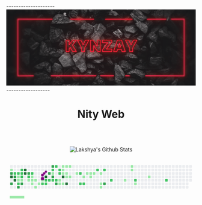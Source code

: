 --------------------[![Nity Web](standard.gif)](https://www.youtube.com/channel/UCigp_Ho8P3R3_D_zv5b8l3Q)------------------
<p>

<h1 align="center"><b>Nity Web</b></h1>
</p>

<br>

<br>

<p align='center'>
  <img align="center" src="https://github-readme-stats.vercel.app/api?username=nity-web&show_icons=true&title_color=fff&icon_color=79ff97&text_color=efefef&bg_color=24292e" alt="Lakshya's Github Stats">
</p>

<svg viewBox="-16 -32 880 192" width="880" height="192" xmlns="http://www.w3.org/2000/svg"><desc>Generated with https://github.com/Platane/snk</desc><style>@keyframes c0{37.34%{fill:var(--c1)}37.36%,to{fill:var(--ce)}}@keyframes c1{85.25%{fill:var(--c3)}85.27%,to{fill:var(--ce)}}@keyframes c2{88.93%{fill:var(--c4)}88.95%,to{fill:var(--ce)}}@keyframes c3{86.48%{fill:var(--c3)}86.5%,to{fill:var(--ce)}}@keyframes c4{.48%{fill:var(--c1)}.5%,to{fill:var(--ce)}}@keyframes c5{.73%{fill:var(--c1)}.75%,to{fill:var(--ce)}}@keyframes c6{55.03%{fill:var(--c2)}55.05%,to{fill:var(--ce)}}@keyframes c7{84.76%{fill:var(--c3)}84.78%,to{fill:var(--ce)}}@keyframes c8{88.44%{fill:var(--c4)}88.46%,to{fill:var(--ce)}}@keyframes c9{.97%{fill:var(--c1)}.99%,to{fill:var(--ce)}}@keyframes ca{54.78%{fill:var(--c2)}54.8%,to{fill:var(--ce)}}@keyframes cb{41.76%{fill:var(--c1)}41.78%,to{fill:var(--ce)}}@keyframes cc{41.51%{fill:var(--c1)}41.53%,to{fill:var(--ce)}}@keyframes cd{56.5%{fill:var(--c2)}56.52%,to{fill:var(--ce)}}@keyframes ce{87.7%{fill:var(--c3)}87.72%,to{fill:var(--ce)}}@keyframes cf{54.29%{fill:var(--c2)}54.31%,to{fill:var(--ce)}}@keyframes cg{54.04%{fill:var(--c2)}54.06%,to{fill:var(--ce)}}@keyframes ch{42%{fill:var(--c2)}42.02%,to{fill:var(--ce)}}@keyframes ci{41.27%{fill:var(--c1)}41.29%,to{fill:var(--ce)}}@keyframes cj{87.21%{fill:var(--c3)}87.23%,to{fill:var(--ce)}}@keyframes ck{90.41%{fill:var(--c4)}90.43%,to{fill:var(--ce)}}@keyframes cl{90.16%{fill:var(--c4)}90.18%,to{fill:var(--ce)}}@keyframes cm{1.96%{fill:var(--c1)}1.98%,to{fill:var(--ce)}}@keyframes cn{83.53%{fill:var(--c3)}83.55%,to{fill:var(--ce)}}@keyframes co{53.31%{fill:var(--c2)}53.33%,to{fill:var(--ce)}}@keyframes cp{7.36%{fill:var(--c1)}7.38%,to{fill:var(--ce)}}@keyframes cq{2.45%{fill:var(--c1)}2.47%,to{fill:var(--ce)}}@keyframes cr{52.82%{fill:var(--c2)}52.84%,to{fill:var(--ce)}}@keyframes cs{5.4%{fill:var(--c1)}5.42%,to{fill:var(--ce)}}@keyframes ct{5.15%{fill:var(--c1)}5.17%,to{fill:var(--ce)}}@keyframes cu{6.87%{fill:var(--c1)}6.89%,to{fill:var(--ce)}}@keyframes cv{4.9%{fill:var(--c1)}4.92%,to{fill:var(--ce)}}@keyframes cw{8.34%{fill:var(--c1)}8.36%,to{fill:var(--ce)}}@keyframes cx{2.94%{fill:var(--c1)}2.96%,to{fill:var(--ce)}}@keyframes cy{6.38%{fill:var(--c1)}6.4%,to{fill:var(--ce)}}@keyframes cz{4.41%{fill:var(--c1)}4.43%,to{fill:var(--ce)}}@keyframes c10{51.34%{fill:var(--c2)}51.36%,to{fill:var(--ce)}}@keyframes c11{3.68%{fill:var(--c1)}3.7%,to{fill:var(--ce)}}@keyframes c12{92.37%{fill:var(--c4)}92.39%,to{fill:var(--ce)}}@keyframes c13{50.85%{fill:var(--c2)}50.87%,to{fill:var(--ce)}}@keyframes c14{51.1%{fill:var(--c2)}51.12%,to{fill:var(--ce)}}@keyframes c15{80.58%{fill:var(--c3)}80.6%,to{fill:var(--ce)}}@keyframes c16{50.6%{fill:var(--c2)}50.62%,to{fill:var(--ce)}}@keyframes c17{81.32%{fill:var(--c3)}81.34%,to{fill:var(--ce)}}@keyframes c18{47.16%{fill:var(--c2)}47.18%,to{fill:var(--ce)}}@keyframes c19{46.92%{fill:var(--c1)}46.94%,to{fill:var(--ce)}}@keyframes c1a{80.09%{fill:var(--c3)}80.11%,to{fill:var(--ce)}}@keyframes c1b{50.36%{fill:var(--c2)}50.38%,to{fill:var(--ce)}}@keyframes c1c{48.64%{fill:var(--c2)}48.66%,to{fill:var(--ce)}}@keyframes c1d{50.11%{fill:var(--c2)}50.13%,to{fill:var(--ce)}}@keyframes c1e{79.35%{fill:var(--c3)}79.37%,to{fill:var(--ce)}}@keyframes c1f{47.66%{fill:var(--c2)}47.68%,to{fill:var(--ce)}}@keyframes c1g{47.9%{fill:var(--c2)}47.92%,to{fill:var(--ce)}}@keyframes c1h{11.05%{fill:var(--c1)}11.07%,to{fill:var(--ce)}}@keyframes c1i{10.31%{fill:var(--c1)}10.33%,to{fill:var(--ce)}}@keyframes c1j{13.75%{fill:var(--c1)}13.77%,to{fill:var(--ce)}}@keyframes c1k{13.5%{fill:var(--c1)}13.52%,to{fill:var(--ce)}}@keyframes c1l{13.26%{fill:var(--c1)}13.28%,to{fill:var(--ce)}}@keyframes c1m{93.6%{fill:var(--c4)}93.62%,to{fill:var(--ce)}}@keyframes c1n{10.56%{fill:var(--c1)}10.58%,to{fill:var(--ce)}}@keyframes c1o{13.99%{fill:var(--c1)}14.01%,to{fill:var(--ce)}}@keyframes c1p{13.01%{fill:var(--c1)}13.03%,to{fill:var(--ce)}}@keyframes c1q{12.28%{fill:var(--c1)}12.3%,to{fill:var(--ce)}}@keyframes c1r{94.34%{fill:var(--c4)}94.36%,to{fill:var(--ce)}}@keyframes c1s{14.24%{fill:var(--c1)}14.26%,to{fill:var(--ce)}}@keyframes c1t{12.52%{fill:var(--c1)}12.54%,to{fill:var(--ce)}}@keyframes c1u{15.22%{fill:var(--c1)}15.24%,to{fill:var(--ce)}}@keyframes c1v{63.63%{fill:var(--c2)}63.65%,to{fill:var(--ce)}}@keyframes c1w{62.4%{fill:var(--c2)}62.42%,to{fill:var(--ce)}}@keyframes c1x{15.96%{fill:var(--c1)}15.98%,to{fill:var(--ce)}}@keyframes c1y{62.64%{fill:var(--c2)}62.66%,to{fill:var(--ce)}}@keyframes c1z{20.38%{fill:var(--c1)}20.4%,to{fill:var(--ce)}}@keyframes c20{16.7%{fill:var(--c1)}16.72%,to{fill:var(--ce)}}@keyframes c21{16.45%{fill:var(--c1)}16.47%,to{fill:var(--ce)}}@keyframes c22{16.94%{fill:var(--c1)}16.96%,to{fill:var(--ce)}}@keyframes c23{65.1%{fill:var(--c2)}65.12%,to{fill:var(--ce)}}@keyframes c24{17.43%{fill:var(--c1)}17.45%,to{fill:var(--ce)}}@keyframes c25{18.17%{fill:var(--c1)}18.19%,to{fill:var(--ce)}}@keyframes c26{18.42%{fill:var(--c1)}18.44%,to{fill:var(--ce)}}@keyframes c27{65.59%{fill:var(--c2)}65.61%,to{fill:var(--ce)}}@keyframes c28{75.42%{fill:var(--c3)}75.44%,to{fill:var(--ce)}}@keyframes c29{66.82%{fill:var(--c2)}66.84%,to{fill:var(--ce)}}@keyframes c2a{23.58%{fill:var(--c1)}23.6%,to{fill:var(--ce)}}@keyframes c2b{28%{fill:var(--c1)}28.02%,to{fill:var(--ce)}}@keyframes c2c{27.75%{fill:var(--c1)}27.77%,to{fill:var(--ce)}}@keyframes c2d{68.54%{fill:var(--c2)}68.56%,to{fill:var(--ce)}}@keyframes c2e{24.56%{fill:var(--c1)}24.58%,to{fill:var(--ce)}}@keyframes c2f{26.03%{fill:var(--c1)}26.05%,to{fill:var(--ce)}}@keyframes c2g{70.75%{fill:var(--c2)}70.77%,to{fill:var(--ce)}}@keyframes u0{.48%{transform:scale(0,1)}.5%,.73%{transform:scale(.02,1)}.75%,.97%{transform:scale(.05,1)}.99%,1.96%{transform:scale(.07,1)}1.98%,2.45%{transform:scale(.09,1)}2.47%,2.94%{transform:scale(.11,1)}2.96%,3.68%{transform:scale(.14,1)}3.7%,4.41%{transform:scale(.16,1)}4.43%,4.9%{transform:scale(.18,1)}4.92%,5.15%{transform:scale(.2,1)}5.17%,5.4%{transform:scale(.23,1)}5.42%,6.38%{transform:scale(.25,1)}6.4%,6.87%{transform:scale(.27,1)}6.89%,7.36%{transform:scale(.3,1)}7.38%,8.34%{transform:scale(.32,1)}10.31%,8.36%{transform:scale(.34,1)}10.33%,10.56%{transform:scale(.36,1)}10.58%,11.05%{transform:scale(.39,1)}11.07%,12.28%{transform:scale(.41,1)}12.3%,12.52%{transform:scale(.43,1)}12.54%,13.01%{transform:scale(.45,1)}13.03%,13.26%{transform:scale(.48,1)}13.28%,13.5%{transform:scale(.5,1)}13.52%,13.75%{transform:scale(.52,1)}13.77%,13.99%{transform:scale(.55,1)}14.01%,14.24%{transform:scale(.57,1)}14.26%,15.22%{transform:scale(.59,1)}15.24%,15.96%{transform:scale(.61,1)}15.98%,16.45%{transform:scale(.64,1)}16.47%,16.7%{transform:scale(.66,1)}16.72%,16.94%{transform:scale(.68,1)}16.96%,17.43%{transform:scale(.7,1)}17.45%,18.17%{transform:scale(.73,1)}18.19%,18.42%{transform:scale(.75,1)}18.44%,20.38%{transform:scale(.77,1)}20.4%,23.58%{transform:scale(.8,1)}23.6%,24.56%{transform:scale(.82,1)}24.58%,26.03%{transform:scale(.84,1)}26.05%,27.75%{transform:scale(.86,1)}27.77%,28%{transform:scale(.89,1)}28.02%,37.34%{transform:scale(.91,1)}37.36%,41.27%{transform:scale(.93,1)}41.29%,41.51%{transform:scale(.95,1)}41.53%,41.76%{transform:scale(.98,1)}41.78%,to{transform:scale(1,1)}}@keyframes u1{42%{transform:scale(0,1)}42.02%,to{transform:scale(1,1)}}@keyframes u2{46.92%{transform:scale(0,1)}46.94%,to{transform:scale(1,1)}}@keyframes u3{47.16%{transform:scale(0,1)}47.18%,47.66%{transform:scale(.04,1)}47.68%,47.9%{transform:scale(.08,1)}47.92%,48.64%{transform:scale(.12,1)}48.66%,50.11%{transform:scale(.16,1)}50.13%,50.36%{transform:scale(.2,1)}50.38%,50.6%{transform:scale(.24,1)}50.62%,50.85%{transform:scale(.28,1)}50.87%,51.1%{transform:scale(.32,1)}51.12%,51.34%{transform:scale(.36,1)}51.36%,52.82%{transform:scale(.4,1)}52.84%,53.31%{transform:scale(.44,1)}53.33%,54.04%{transform:scale(.48,1)}54.06%,54.29%{transform:scale(.52,1)}54.31%,54.78%{transform:scale(.56,1)}54.8%,55.03%{transform:scale(.6,1)}55.05%,56.5%{transform:scale(.64,1)}56.52%,62.4%{transform:scale(.68,1)}62.42%,62.64%{transform:scale(.72,1)}62.66%,63.63%{transform:scale(.76,1)}63.65%,65.1%{transform:scale(.8,1)}65.12%,65.59%{transform:scale(.84,1)}65.61%,66.82%{transform:scale(.88,1)}66.84%,68.54%{transform:scale(.92,1)}68.56%,70.75%{transform:scale(.96,1)}70.77%,to{transform:scale(1,1)}}@keyframes u4{75.42%{transform:scale(0,1)}75.44%,79.35%{transform:scale(.09,1)}79.37%,80.09%{transform:scale(.18,1)}80.11%,80.58%{transform:scale(.27,1)}80.6%,81.32%{transform:scale(.36,1)}81.34%,83.53%{transform:scale(.45,1)}83.55%,84.76%{transform:scale(.55,1)}84.78%,85.25%{transform:scale(.64,1)}85.27%,86.48%{transform:scale(.73,1)}86.5%,87.21%{transform:scale(.82,1)}87.23%,87.7%{transform:scale(.91,1)}87.72%,to{transform:scale(1,1)}}@keyframes u5{88.44%{transform:scale(0,1)}88.46%,88.93%{transform:scale(.14,1)}88.95%,90.16%{transform:scale(.29,1)}90.18%,90.41%{transform:scale(.43,1)}90.43%,92.37%{transform:scale(.57,1)}92.39%,93.6%{transform:scale(.71,1)}93.62%,94.34%{transform:scale(.86,1)}94.36%,to{transform:scale(1,1)}}@keyframes s0{0%,36.86%,99.75%{transform:translate(0,-16px)}.25%{transform:translate(0,0)}.49%{transform:translate(16px,0)}.74%,55.28%{transform:translate(16px,16px)}.98%,37.84%,54.55%,55.53%{transform:translate(32px,16px)}1.23%,38.08%{transform:translate(32px,0)}2.21%{transform:translate(96px,0)}2.46%{transform:translate(96px,16px)}3.44%,91.89%{transform:translate(160px,16px)}3.69%{transform:translate(160px,32px)}3.93%,52.09%{transform:translate(144px,32px)}4.42%{transform:translate(144px,64px)}5.16%,7.13%{transform:translate(96px,64px)}5.41%,53.07%{transform:translate(96px,48px)}5.9%{transform:translate(128px,48px)}6.39%{transform:translate(128px,80px)}43.24%,6.88%{transform:translate(96px,80px)}42.75%,7.37%{transform:translate(80px,64px)}43%,7.62%{transform:translate(80px,80px)}8.11%,96.56%{transform:translate(112px,80px)}8.35%{transform:translate(112px,96px)}10.07%,45.45%{transform:translate(224px,96px)}10.32%,11.3%{transform:translate(224px,80px)}10.57%,11.55%{transform:translate(240px,80px)}10.81%,11.79%{transform:translate(240px,64px)}11.06%{transform:translate(224px,64px)}12.04%{transform:translate(256px,64px)}12.29%,93.86%{transform:translate(256px,48px)}12.53%{transform:translate(272px,48px)}12.78%{transform:translate(272px,32px)}13.27%{transform:translate(240px,32px)}13.76%{transform:translate(240px,0)}14.74%{transform:translate(304px,0)}15.48%{transform:translate(304px,48px)}16.46%{transform:translate(368px,48px)}16.71%{transform:translate(368px,32px)}17.44%{transform:translate(416px,32px)}18.43%{transform:translate(416px,96px)}18.67%{transform:translate(400px,96px)}19.66%{transform:translate(400px,32px)}20.39%{transform:translate(352px,32px)}20.64%{transform:translate(352px,48px)}23.34%{transform:translate(528px,48px)}23.59%{transform:translate(528px,64px)}24.08%{transform:translate(560px,64px)}24.32%{transform:translate(560px,80px)}25.55%{transform:translate(640px,80px)}26.54%{transform:translate(640px,16px)}27.76%{transform:translate(560px,16px)}28.26%{transform:translate(560px,-16px)}37.35%{transform:translate(0,16px)}39.31%{transform:translate(112px,0)}40.29%{transform:translate(112px,64px)}41.52%,88.21%{transform:translate(32px,64px)}41.77%{transform:translate(32px,48px)}42.01%,53.81%{transform:translate(48px,48px)}42.26%{transform:translate(48px,64px)}43.49%{transform:translate(96px,96px)}46.19%{transform:translate(224px,48px)}46.44%{transform:translate(208px,48px)}46.68%,48.16%{transform:translate(208px,32px)}46.93%,80.34%{transform:translate(192px,32px)}47.17%,81.08%{transform:translate(192px,16px)}47.67%,49.14%{transform:translate(224px,16px)}47.91%{transform:translate(224px,32px)}48.65%{transform:translate(208px,0)}48.89%{transform:translate(224px,0)}49.39%{transform:translate(208px,16px)}50.12%,79.12%{transform:translate(208px,64px)}50.86%{transform:translate(160px,64px)}51.11%{transform:translate(160px,80px)}51.35%{transform:translate(144px,80px)}52.83%{transform:translate(96px,32px)}54.3%{transform:translate(48px,16px)}54.79%{transform:translate(32px,32px)}55.04%,85.01%{transform:translate(16px,32px)}56.51%{transform:translate(32px,80px)}56.76%{transform:translate(16px,80px)}57.25%{transform:translate(16px,112px)}61.92%{transform:translate(320px,112px)}62.41%{transform:translate(320px,80px)}62.65%{transform:translate(336px,80px)}63.39%{transform:translate(336px,32px)}63.64%{transform:translate(320px,32px)}63.88%{transform:translate(320px,16px)}66.09%{transform:translate(464px,16px)}66.83%{transform:translate(464px,64px)}70.76%{transform:translate(720px,64px)}71.01%{transform:translate(720px,80px)}75.43%{transform:translate(432px,80px)}75.68%{transform:translate(432px,64px)}79.36%{transform:translate(208px,80px)}79.61%{transform:translate(192px,80px)}80.59%{transform:translate(176px,32px)}80.84%{transform:translate(176px,16px)}81.33%{transform:translate(192px,0)}83.05%{transform:translate(80px,0)}83.78%{transform:translate(80px,48px)}84.77%,88.7%{transform:translate(16px,48px)}85.5%{transform:translate(-16px,32px)}86%{transform:translate(-16px,64px)}86.24%{transform:translate(0,64px)}86.49%{transform:translate(0,80px)}87.22%{transform:translate(48px,80px)}87.47%{transform:translate(48px,96px)}87.71%{transform:translate(32px,96px)}88.45%{transform:translate(16px,64px)}88.94%{transform:translate(0,48px)}89.19%{transform:translate(0,32px)}90.17%,98.03%{transform:translate(64px,32px)}90.42%{transform:translate(64px,16px)}92.38%{transform:translate(160px,48px)}94.35%{transform:translate(256px,80px)}97.3%{transform:translate(112px,32px)}98.77%{transform:translate(64px,-16px)}}@keyframes s1{0%,99.75%{transform:translate(16px,-16px)}.25%,37.1%{transform:translate(0,-16px)}.49%{transform:translate(0,0)}.74%{transform:translate(16px,0)}.98%,55.53%{transform:translate(16px,16px)}1.23%,38.08%,54.79%,55.77%{transform:translate(32px,16px)}1.47%,38.33%{transform:translate(32px,0)}2.46%{transform:translate(96px,0)}2.7%{transform:translate(96px,16px)}3.69%,92.14%{transform:translate(160px,16px)}3.93%{transform:translate(160px,32px)}4.18%,52.33%{transform:translate(144px,32px)}4.67%{transform:translate(144px,64px)}5.41%,7.37%{transform:translate(96px,64px)}5.65%,53.32%{transform:translate(96px,48px)}6.14%{transform:translate(128px,48px)}6.63%{transform:translate(128px,80px)}43.49%,7.13%{transform:translate(96px,80px)}43%,7.62%{transform:translate(80px,64px)}43.24%,7.86%{transform:translate(80px,80px)}8.35%,96.81%{transform:translate(112px,80px)}8.6%{transform:translate(112px,96px)}10.32%,45.7%{transform:translate(224px,96px)}10.57%,11.55%{transform:translate(224px,80px)}10.81%,11.79%{transform:translate(240px,80px)}11.06%,12.04%{transform:translate(240px,64px)}11.3%{transform:translate(224px,64px)}12.29%{transform:translate(256px,64px)}12.53%,94.1%{transform:translate(256px,48px)}12.78%{transform:translate(272px,48px)}13.02%{transform:translate(272px,32px)}13.51%{transform:translate(240px,32px)}14%{transform:translate(240px,0)}14.99%{transform:translate(304px,0)}15.72%{transform:translate(304px,48px)}16.71%{transform:translate(368px,48px)}16.95%{transform:translate(368px,32px)}17.69%{transform:translate(416px,32px)}18.67%{transform:translate(416px,96px)}18.92%{transform:translate(400px,96px)}19.9%{transform:translate(400px,32px)}20.64%{transform:translate(352px,32px)}20.88%{transform:translate(352px,48px)}23.59%{transform:translate(528px,48px)}23.83%{transform:translate(528px,64px)}24.32%{transform:translate(560px,64px)}24.57%{transform:translate(560px,80px)}25.8%{transform:translate(640px,80px)}26.78%{transform:translate(640px,16px)}28.01%{transform:translate(560px,16px)}28.5%{transform:translate(560px,-16px)}37.59%{transform:translate(0,16px)}39.56%{transform:translate(112px,0)}40.54%{transform:translate(112px,64px)}41.77%,88.45%{transform:translate(32px,64px)}42.01%{transform:translate(32px,48px)}42.26%,54.05%{transform:translate(48px,48px)}42.51%{transform:translate(48px,64px)}43.73%{transform:translate(96px,96px)}46.44%{transform:translate(224px,48px)}46.68%{transform:translate(208px,48px)}46.93%,48.4%{transform:translate(208px,32px)}47.17%,80.59%{transform:translate(192px,32px)}47.42%,81.33%{transform:translate(192px,16px)}47.91%,49.39%{transform:translate(224px,16px)}48.16%{transform:translate(224px,32px)}48.89%{transform:translate(208px,0)}49.14%{transform:translate(224px,0)}49.63%{transform:translate(208px,16px)}50.37%,79.36%{transform:translate(208px,64px)}51.11%{transform:translate(160px,64px)}51.35%{transform:translate(160px,80px)}51.6%{transform:translate(144px,80px)}53.07%{transform:translate(96px,32px)}54.55%{transform:translate(48px,16px)}55.04%{transform:translate(32px,32px)}55.28%,85.26%{transform:translate(16px,32px)}56.76%{transform:translate(32px,80px)}57%{transform:translate(16px,80px)}57.49%{transform:translate(16px,112px)}62.16%{transform:translate(320px,112px)}62.65%{transform:translate(320px,80px)}62.9%{transform:translate(336px,80px)}63.64%{transform:translate(336px,32px)}63.88%{transform:translate(320px,32px)}64.13%{transform:translate(320px,16px)}66.34%{transform:translate(464px,16px)}67.08%{transform:translate(464px,64px)}71.01%{transform:translate(720px,64px)}71.25%{transform:translate(720px,80px)}75.68%{transform:translate(432px,80px)}75.92%{transform:translate(432px,64px)}79.61%{transform:translate(208px,80px)}79.85%{transform:translate(192px,80px)}80.84%{transform:translate(176px,32px)}81.08%{transform:translate(176px,16px)}81.57%{transform:translate(192px,0)}83.29%{transform:translate(80px,0)}84.03%{transform:translate(80px,48px)}85.01%,88.94%{transform:translate(16px,48px)}85.75%{transform:translate(-16px,32px)}86.24%{transform:translate(-16px,64px)}86.49%{transform:translate(0,64px)}86.73%{transform:translate(0,80px)}87.47%{transform:translate(48px,80px)}87.71%{transform:translate(48px,96px)}87.96%{transform:translate(32px,96px)}88.7%{transform:translate(16px,64px)}89.19%{transform:translate(0,48px)}89.43%{transform:translate(0,32px)}90.42%,98.28%{transform:translate(64px,32px)}90.66%{transform:translate(64px,16px)}92.63%{transform:translate(160px,48px)}94.59%{transform:translate(256px,80px)}97.54%{transform:translate(112px,32px)}99.02%{transform:translate(64px,-16px)}}@keyframes s2{0%,99.75%{transform:translate(32px,-16px)}.49%,37.35%{transform:translate(0,-16px)}.74%{transform:translate(0,0)}.98%{transform:translate(16px,0)}1.23%,55.77%{transform:translate(16px,16px)}1.47%,38.33%,55.04%,56.02%{transform:translate(32px,16px)}1.72%,38.57%{transform:translate(32px,0)}2.7%{transform:translate(96px,0)}2.95%{transform:translate(96px,16px)}3.93%,92.38%{transform:translate(160px,16px)}4.18%{transform:translate(160px,32px)}4.42%,52.58%{transform:translate(144px,32px)}4.91%{transform:translate(144px,64px)}5.65%,7.62%{transform:translate(96px,64px)}5.9%,53.56%{transform:translate(96px,48px)}6.39%{transform:translate(128px,48px)}6.88%{transform:translate(128px,80px)}43.73%,7.37%{transform:translate(96px,80px)}43.24%,7.86%{transform:translate(80px,64px)}43.49%,8.11%{transform:translate(80px,80px)}8.6%,97.05%{transform:translate(112px,80px)}8.85%{transform:translate(112px,96px)}10.57%,45.95%{transform:translate(224px,96px)}10.81%,11.79%{transform:translate(224px,80px)}11.06%,12.04%{transform:translate(240px,80px)}11.3%,12.29%{transform:translate(240px,64px)}11.55%{transform:translate(224px,64px)}12.53%{transform:translate(256px,64px)}12.78%,94.35%{transform:translate(256px,48px)}13.02%{transform:translate(272px,48px)}13.27%{transform:translate(272px,32px)}13.76%{transform:translate(240px,32px)}14.25%{transform:translate(240px,0)}15.23%{transform:translate(304px,0)}15.97%{transform:translate(304px,48px)}16.95%{transform:translate(368px,48px)}17.2%{transform:translate(368px,32px)}17.94%{transform:translate(416px,32px)}18.92%{transform:translate(416px,96px)}19.16%{transform:translate(400px,96px)}20.15%{transform:translate(400px,32px)}20.88%{transform:translate(352px,32px)}21.13%{transform:translate(352px,48px)}23.83%{transform:translate(528px,48px)}24.08%{transform:translate(528px,64px)}24.57%{transform:translate(560px,64px)}24.82%{transform:translate(560px,80px)}26.04%{transform:translate(640px,80px)}27.03%{transform:translate(640px,16px)}28.26%{transform:translate(560px,16px)}28.75%{transform:translate(560px,-16px)}37.84%{transform:translate(0,16px)}39.8%{transform:translate(112px,0)}40.79%{transform:translate(112px,64px)}42.01%,88.7%{transform:translate(32px,64px)}42.26%{transform:translate(32px,48px)}42.51%,54.3%{transform:translate(48px,48px)}42.75%{transform:translate(48px,64px)}43.98%{transform:translate(96px,96px)}46.68%{transform:translate(224px,48px)}46.93%{transform:translate(208px,48px)}47.17%,48.65%{transform:translate(208px,32px)}47.42%,80.84%{transform:translate(192px,32px)}47.67%,81.57%{transform:translate(192px,16px)}48.16%,49.63%{transform:translate(224px,16px)}48.4%{transform:translate(224px,32px)}49.14%{transform:translate(208px,0)}49.39%{transform:translate(224px,0)}49.88%{transform:translate(208px,16px)}50.61%,79.61%{transform:translate(208px,64px)}51.35%{transform:translate(160px,64px)}51.6%{transform:translate(160px,80px)}51.84%{transform:translate(144px,80px)}53.32%{transform:translate(96px,32px)}54.79%{transform:translate(48px,16px)}55.28%{transform:translate(32px,32px)}55.53%,85.5%{transform:translate(16px,32px)}57%{transform:translate(32px,80px)}57.25%{transform:translate(16px,80px)}57.74%{transform:translate(16px,112px)}62.41%{transform:translate(320px,112px)}62.9%{transform:translate(320px,80px)}63.14%{transform:translate(336px,80px)}63.88%{transform:translate(336px,32px)}64.13%{transform:translate(320px,32px)}64.37%{transform:translate(320px,16px)}66.58%{transform:translate(464px,16px)}67.32%{transform:translate(464px,64px)}71.25%{transform:translate(720px,64px)}71.5%{transform:translate(720px,80px)}75.92%{transform:translate(432px,80px)}76.17%{transform:translate(432px,64px)}79.85%{transform:translate(208px,80px)}80.1%{transform:translate(192px,80px)}81.08%{transform:translate(176px,32px)}81.33%{transform:translate(176px,16px)}81.82%{transform:translate(192px,0)}83.54%{transform:translate(80px,0)}84.28%{transform:translate(80px,48px)}85.26%,89.19%{transform:translate(16px,48px)}86%{transform:translate(-16px,32px)}86.49%{transform:translate(-16px,64px)}86.73%{transform:translate(0,64px)}86.98%{transform:translate(0,80px)}87.71%{transform:translate(48px,80px)}87.96%{transform:translate(48px,96px)}88.21%{transform:translate(32px,96px)}88.94%{transform:translate(16px,64px)}89.43%{transform:translate(0,48px)}89.68%{transform:translate(0,32px)}90.66%,98.53%{transform:translate(64px,32px)}90.91%{transform:translate(64px,16px)}92.87%{transform:translate(160px,48px)}94.84%{transform:translate(256px,80px)}97.79%{transform:translate(112px,32px)}99.26%{transform:translate(64px,-16px)}}@keyframes s3{0%,99.75%{transform:translate(48px,-16px)}.74%,37.59%{transform:translate(0,-16px)}.98%{transform:translate(0,0)}1.23%{transform:translate(16px,0)}1.47%,56.02%{transform:translate(16px,16px)}1.72%,38.57%,55.28%,56.27%{transform:translate(32px,16px)}1.97%,38.82%{transform:translate(32px,0)}2.95%{transform:translate(96px,0)}3.19%{transform:translate(96px,16px)}4.18%,92.63%{transform:translate(160px,16px)}4.42%{transform:translate(160px,32px)}4.67%,52.83%{transform:translate(144px,32px)}5.16%{transform:translate(144px,64px)}5.9%,7.86%{transform:translate(96px,64px)}53.81%,6.14%{transform:translate(96px,48px)}6.63%{transform:translate(128px,48px)}7.13%{transform:translate(128px,80px)}43.98%,7.62%{transform:translate(96px,80px)}43.49%,8.11%{transform:translate(80px,64px)}43.73%,8.35%{transform:translate(80px,80px)}8.85%,97.3%{transform:translate(112px,80px)}9.09%{transform:translate(112px,96px)}10.81%,46.19%{transform:translate(224px,96px)}11.06%,12.04%{transform:translate(224px,80px)}11.3%,12.29%{transform:translate(240px,80px)}11.55%,12.53%{transform:translate(240px,64px)}11.79%{transform:translate(224px,64px)}12.78%{transform:translate(256px,64px)}13.02%,94.59%{transform:translate(256px,48px)}13.27%{transform:translate(272px,48px)}13.51%{transform:translate(272px,32px)}14%{transform:translate(240px,32px)}14.5%{transform:translate(240px,0)}15.48%{transform:translate(304px,0)}16.22%{transform:translate(304px,48px)}17.2%{transform:translate(368px,48px)}17.44%{transform:translate(368px,32px)}18.18%{transform:translate(416px,32px)}19.16%{transform:translate(416px,96px)}19.41%{transform:translate(400px,96px)}20.39%{transform:translate(400px,32px)}21.13%{transform:translate(352px,32px)}21.38%{transform:translate(352px,48px)}24.08%{transform:translate(528px,48px)}24.32%{transform:translate(528px,64px)}24.82%{transform:translate(560px,64px)}25.06%{transform:translate(560px,80px)}26.29%{transform:translate(640px,80px)}27.27%{transform:translate(640px,16px)}28.5%{transform:translate(560px,16px)}28.99%{transform:translate(560px,-16px)}38.08%{transform:translate(0,16px)}40.05%{transform:translate(112px,0)}41.03%{transform:translate(112px,64px)}42.26%,88.94%{transform:translate(32px,64px)}42.51%{transform:translate(32px,48px)}42.75%,54.55%{transform:translate(48px,48px)}43%{transform:translate(48px,64px)}44.23%{transform:translate(96px,96px)}46.93%{transform:translate(224px,48px)}47.17%{transform:translate(208px,48px)}47.42%,48.89%{transform:translate(208px,32px)}47.67%,81.08%{transform:translate(192px,32px)}47.91%,81.82%{transform:translate(192px,16px)}48.4%,49.88%{transform:translate(224px,16px)}48.65%{transform:translate(224px,32px)}49.39%{transform:translate(208px,0)}49.63%{transform:translate(224px,0)}50.12%{transform:translate(208px,16px)}50.86%,79.85%{transform:translate(208px,64px)}51.6%{transform:translate(160px,64px)}51.84%{transform:translate(160px,80px)}52.09%{transform:translate(144px,80px)}53.56%{transform:translate(96px,32px)}55.04%{transform:translate(48px,16px)}55.53%{transform:translate(32px,32px)}55.77%,85.75%{transform:translate(16px,32px)}57.25%{transform:translate(32px,80px)}57.49%{transform:translate(16px,80px)}57.99%{transform:translate(16px,112px)}62.65%{transform:translate(320px,112px)}63.14%{transform:translate(320px,80px)}63.39%{transform:translate(336px,80px)}64.13%{transform:translate(336px,32px)}64.37%{transform:translate(320px,32px)}64.62%{transform:translate(320px,16px)}66.83%{transform:translate(464px,16px)}67.57%{transform:translate(464px,64px)}71.5%{transform:translate(720px,64px)}71.74%{transform:translate(720px,80px)}76.17%{transform:translate(432px,80px)}76.41%{transform:translate(432px,64px)}80.1%{transform:translate(208px,80px)}80.34%{transform:translate(192px,80px)}81.33%{transform:translate(176px,32px)}81.57%{transform:translate(176px,16px)}82.06%{transform:translate(192px,0)}83.78%{transform:translate(80px,0)}84.52%{transform:translate(80px,48px)}85.5%,89.43%{transform:translate(16px,48px)}86.24%{transform:translate(-16px,32px)}86.73%{transform:translate(-16px,64px)}86.98%{transform:translate(0,64px)}87.22%{transform:translate(0,80px)}87.96%{transform:translate(48px,80px)}88.21%{transform:translate(48px,96px)}88.45%{transform:translate(32px,96px)}89.19%{transform:translate(16px,64px)}89.68%{transform:translate(0,48px)}89.93%{transform:translate(0,32px)}90.91%,98.77%{transform:translate(64px,32px)}91.15%{transform:translate(64px,16px)}93.12%{transform:translate(160px,48px)}95.09%{transform:translate(256px,80px)}98.03%{transform:translate(112px,32px)}99.51%{transform:translate(64px,-16px)}}:root{--cb:#1b1f230a;--cs:purple;--ce:#ebedf0;--c0:#ebedf0;--c1:#9be9a8;--c2:#40c463;--c3:#30a14e;--c4:#216e39}@media (prefers-color-scheme:dark){:root{--cb:#1b1f230a;--cs:purple;--ce:#161b22;--c1:#01311f;--c2:#034525;--c3:#0f6d31;--c4:#00c647}}.c{shape-rendering:geometricPrecision;fill:var(--ce);stroke-width:1px;stroke:var(--cb);animation:none 40700ms linear infinite}.c.c0{fill:var(--c1);animation-name:c0}.c.c1{fill:var(--c3);animation-name:c1}.c.c2{fill:var(--c4);animation-name:c2}.c.c3{fill:var(--c3);animation-name:c3}.c.c4,.c.c5{fill:var(--c1);animation-name:c4}.c.c5{animation-name:c5}.c.c6{fill:var(--c2);animation-name:c6}.c.c7{fill:var(--c3);animation-name:c7}.c.c8{fill:var(--c4);animation-name:c8}.c.c9{fill:var(--c1);animation-name:c9}.c.ca{fill:var(--c2);animation-name:ca}.c.cb,.c.cc{fill:var(--c1);animation-name:cb}.c.cc{animation-name:cc}.c.cd{fill:var(--c2);animation-name:cd}.c.ce{fill:var(--c3);animation-name:ce}.c.cf,.c.cg,.c.ch{fill:var(--c2);animation-name:cf}.c.cg,.c.ch{animation-name:cg}.c.ch{animation-name:ch}.c.ci{fill:var(--c1);animation-name:ci}.c.cj{fill:var(--c3);animation-name:cj}.c.ck,.c.cl{fill:var(--c4);animation-name:ck}.c.cl{animation-name:cl}.c.cm{fill:var(--c1);animation-name:cm}.c.cn{fill:var(--c3);animation-name:cn}.c.co{fill:var(--c2);animation-name:co}.c.cp,.c.cq{fill:var(--c1);animation-name:cp}.c.cq{animation-name:cq}.c.cr{fill:var(--c2);animation-name:cr}.c.cs,.c.ct{fill:var(--c1);animation-name:cs}.c.ct{animation-name:ct}.c.cu,.c.cv,.c.cw{fill:var(--c1);animation-name:cu}.c.cv,.c.cw{animation-name:cv}.c.cw{animation-name:cw}.c.cx,.c.cy,.c.cz{fill:var(--c1);animation-name:cx}.c.cy,.c.cz{animation-name:cy}.c.cz{animation-name:cz}.c.c10{fill:var(--c2);animation-name:c10}.c.c11{fill:var(--c1);animation-name:c11}.c.c12{fill:var(--c4);animation-name:c12}.c.c13,.c.c14{fill:var(--c2);animation-name:c13}.c.c14{animation-name:c14}.c.c15{fill:var(--c3);animation-name:c15}.c.c16{fill:var(--c2);animation-name:c16}.c.c17{fill:var(--c3);animation-name:c17}.c.c18{fill:var(--c2);animation-name:c18}.c.c19{fill:var(--c1);animation-name:c19}.c.c1a{fill:var(--c3);animation-name:c1a}.c.c1b,.c.c1c,.c.c1d{fill:var(--c2);animation-name:c1b}.c.c1c,.c.c1d{animation-name:c1c}.c.c1d{animation-name:c1d}.c.c1e{fill:var(--c3);animation-name:c1e}.c.c1f,.c.c1g{fill:var(--c2);animation-name:c1f}.c.c1g{animation-name:c1g}.c.c1h,.c.c1i{fill:var(--c1);animation-name:c1h}.c.c1i{animation-name:c1i}.c.c1j,.c.c1k,.c.c1l{fill:var(--c1);animation-name:c1j}.c.c1k,.c.c1l{animation-name:c1k}.c.c1l{animation-name:c1l}.c.c1m{fill:var(--c4);animation-name:c1m}.c.c1n{fill:var(--c1);animation-name:c1n}.c.c1o,.c.c1p,.c.c1q{fill:var(--c1);animation-name:c1o}.c.c1p,.c.c1q{animation-name:c1p}.c.c1q{animation-name:c1q}.c.c1r{fill:var(--c4);animation-name:c1r}.c.c1s,.c.c1t,.c.c1u{fill:var(--c1);animation-name:c1s}.c.c1t,.c.c1u{animation-name:c1t}.c.c1u{animation-name:c1u}.c.c1v,.c.c1w{fill:var(--c2);animation-name:c1v}.c.c1w{animation-name:c1w}.c.c1x{fill:var(--c1);animation-name:c1x}.c.c1y{fill:var(--c2);animation-name:c1y}.c.c1z{fill:var(--c1);animation-name:c1z}.c.c20,.c.c21,.c.c22{fill:var(--c1);animation-name:c20}.c.c21,.c.c22{animation-name:c21}.c.c22{animation-name:c22}.c.c23{fill:var(--c2);animation-name:c23}.c.c24,.c.c25,.c.c26{fill:var(--c1);animation-name:c24}.c.c25,.c.c26{animation-name:c25}.c.c26{animation-name:c26}.c.c27{fill:var(--c2);animation-name:c27}.c.c28{fill:var(--c3);animation-name:c28}.c.c29{fill:var(--c2);animation-name:c29}.c.c2a,.c.c2b,.c.c2c{fill:var(--c1);animation-name:c2a}.c.c2b,.c.c2c{animation-name:c2b}.c.c2c{animation-name:c2c}.c.c2d{fill:var(--c2);animation-name:c2d}.c.c2e,.c.c2f{fill:var(--c1);animation-name:c2e}.c.c2f{animation-name:c2f}.c.c2g{fill:var(--c2);animation-name:c2g}.s,.u{animation:none linear 40700ms infinite}.u,.u.u0{transform-origin:0 0}.u{transform:scale(0,1)}.u.u0{fill:var(--c1);animation-name:u0}.u.u1{fill:var(--c2);animation-name:u1;transform-origin:419.2px 0}.u.u2{fill:var(--c1);animation-name:u2;transform-origin:428.8px 0}.u.u3{fill:var(--c2);animation-name:u3;transform-origin:438.3px 0}.u.u4{fill:var(--c3);animation-name:u4;transform-origin:676.5px 0}.u.u5{fill:var(--c4);animation-name:u5;transform-origin:781.3px 0}.s{shape-rendering:geometricPrecision;fill:var(--cs)}.s.s0{transform:translate(0,-16px);animation-name:s0}.s.s1{transform:translate(16px,-16px);animation-name:s1}.s.s2{transform:translate(32px,-16px);animation-name:s2}.s.s3{transform:translate(48px,-16px);animation-name:s3}</style><rect class="c" x="2" y="2" rx="2" ry="2" width="12" height="12"/><rect class="c c0" x="2" y="18" rx="2" ry="2" width="12" height="12"/><rect class="c c1" x="2" y="34" rx="2" ry="2" width="12" height="12"/><rect class="c c2" x="2" y="50" rx="2" ry="2" width="12" height="12"/><rect class="c" x="2" y="66" rx="2" ry="2" width="12" height="12"/><rect class="c c3" x="2" y="82" rx="2" ry="2" width="12" height="12"/><rect class="c" x="2" y="98" rx="2" ry="2" width="12" height="12"/><rect class="c c4" x="18" y="2" rx="2" ry="2" width="12" height="12"/><rect class="c c5" x="18" y="18" rx="2" ry="2" width="12" height="12"/><rect class="c c6" x="18" y="34" rx="2" ry="2" width="12" height="12"/><rect class="c c7" x="18" y="50" rx="2" ry="2" width="12" height="12"/><rect class="c c8" x="18" y="66" rx="2" ry="2" width="12" height="12"/><rect class="c" x="18" y="82" rx="2" ry="2" width="12" height="12"/><rect class="c" x="18" y="98" rx="2" ry="2" width="12" height="12"/><rect class="c" x="34" y="2" rx="2" ry="2" width="12" height="12"/><rect class="c c9" x="34" y="18" rx="2" ry="2" width="12" height="12"/><rect class="c ca" x="34" y="34" rx="2" ry="2" width="12" height="12"/><rect class="c cb" x="34" y="50" rx="2" ry="2" width="12" height="12"/><rect class="c cc" x="34" y="66" rx="2" ry="2" width="12" height="12"/><rect class="c cd" x="34" y="82" rx="2" ry="2" width="12" height="12"/><rect class="c ce" x="34" y="98" rx="2" ry="2" width="12" height="12"/><rect class="c" x="50" y="2" rx="2" ry="2" width="12" height="12"/><rect class="c cf" x="50" y="18" rx="2" ry="2" width="12" height="12"/><rect class="c cg" x="50" y="34" rx="2" ry="2" width="12" height="12"/><rect class="c ch" x="50" y="50" rx="2" ry="2" width="12" height="12"/><rect class="c ci" x="50" y="66" rx="2" ry="2" width="12" height="12"/><rect class="c cj" x="50" y="82" rx="2" ry="2" width="12" height="12"/><rect class="c" x="50" y="98" rx="2" ry="2" width="12" height="12"/><rect class="c" x="66" y="2" rx="2" ry="2" width="12" height="12"/><rect class="c ck" x="66" y="18" rx="2" ry="2" width="12" height="12"/><rect class="c cl" x="66" y="34" rx="2" ry="2" width="12" height="12"/><rect class="c" x="66" y="50" rx="2" ry="2" width="12" height="12"/><rect class="c" x="66" y="66" rx="2" ry="2" width="12" height="12"/><rect class="c" x="66" y="82" rx="2" ry="2" width="12" height="12"/><rect class="c" x="66" y="98" rx="2" ry="2" width="12" height="12"/><rect class="c cm" x="82" y="2" rx="2" ry="2" width="12" height="12"/><rect class="c" x="82" y="18" rx="2" ry="2" width="12" height="12"/><rect class="c cn" x="82" y="34" rx="2" ry="2" width="12" height="12"/><rect class="c co" x="82" y="50" rx="2" ry="2" width="12" height="12"/><rect class="c cp" x="82" y="66" rx="2" ry="2" width="12" height="12"/><rect class="c" x="82" y="82" rx="2" ry="2" width="12" height="12"/><rect class="c" x="82" y="98" rx="2" ry="2" width="12" height="12"/><rect class="c" x="98" y="2" rx="2" ry="2" width="12" height="12"/><rect class="c cq" x="98" y="18" rx="2" ry="2" width="12" height="12"/><rect class="c cr" x="98" y="34" rx="2" ry="2" width="12" height="12"/><rect class="c cs" x="98" y="50" rx="2" ry="2" width="12" height="12"/><rect class="c ct" x="98" y="66" rx="2" ry="2" width="12" height="12"/><rect class="c cu" x="98" y="82" rx="2" ry="2" width="12" height="12"/><rect class="c" x="98" y="98" rx="2" ry="2" width="12" height="12"/><rect class="c" x="114" y="2" rx="2" ry="2" width="12" height="12"/><rect class="c" x="114" y="18" rx="2" ry="2" width="12" height="12"/><rect class="c" x="114" y="34" rx="2" ry="2" width="12" height="12"/><rect class="c" x="114" y="50" rx="2" ry="2" width="12" height="12"/><rect class="c cv" x="114" y="66" rx="2" ry="2" width="12" height="12"/><rect class="c" x="114" y="82" rx="2" ry="2" width="12" height="12"/><rect class="c cw" x="114" y="98" rx="2" ry="2" width="12" height="12"/><rect class="c" x="130" y="2" rx="2" ry="2" width="12" height="12"/><rect class="c cx" x="130" y="18" rx="2" ry="2" width="12" height="12"/><rect class="c" x="130" y="34" rx="2" ry="2" width="12" height="12"/><rect class="c" x="130" y="50" rx="2" ry="2" width="12" height="12"/><rect class="c" x="130" y="66" rx="2" ry="2" width="12" height="12"/><rect class="c cy" x="130" y="82" rx="2" ry="2" width="12" height="12"/><rect class="c" x="130" y="98" rx="2" ry="2" width="12" height="12"/><rect class="c" x="146" y="2" rx="2" ry="2" width="12" height="12"/><rect class="c" x="146" y="18" rx="2" ry="2" width="12" height="12"/><rect class="c" x="146" y="34" rx="2" ry="2" width="12" height="12"/><rect class="c" x="146" y="50" rx="2" ry="2" width="12" height="12"/><rect class="c cz" x="146" y="66" rx="2" ry="2" width="12" height="12"/><rect class="c c10" x="146" y="82" rx="2" ry="2" width="12" height="12"/><rect class="c" x="146" y="98" rx="2" ry="2" width="12" height="12"/><rect class="c" x="162" y="2" rx="2" ry="2" width="12" height="12"/><rect class="c" x="162" y="18" rx="2" ry="2" width="12" height="12"/><rect class="c c11" x="162" y="34" rx="2" ry="2" width="12" height="12"/><rect class="c c12" x="162" y="50" rx="2" ry="2" width="12" height="12"/><rect class="c c13" x="162" y="66" rx="2" ry="2" width="12" height="12"/><rect class="c c14" x="162" y="82" rx="2" ry="2" width="12" height="12"/><rect class="c" x="162" y="98" rx="2" ry="2" width="12" height="12"/><rect class="c" x="178" y="2" rx="2" ry="2" width="12" height="12"/><rect class="c" x="178" y="18" rx="2" ry="2" width="12" height="12"/><rect class="c c15" x="178" y="34" rx="2" ry="2" width="12" height="12"/><rect class="c" x="178" y="50" rx="2" ry="2" width="12" height="12"/><rect class="c c16" x="178" y="66" rx="2" ry="2" width="12" height="12"/><rect class="c" x="178" y="82" rx="2" ry="2" width="12" height="12"/><rect class="c" x="178" y="98" rx="2" ry="2" width="12" height="12"/><rect class="c c17" x="194" y="2" rx="2" ry="2" width="12" height="12"/><rect class="c c18" x="194" y="18" rx="2" ry="2" width="12" height="12"/><rect class="c c19" x="194" y="34" rx="2" ry="2" width="12" height="12"/><rect class="c c1a" x="194" y="50" rx="2" ry="2" width="12" height="12"/><rect class="c c1b" x="194" y="66" rx="2" ry="2" width="12" height="12"/><rect class="c" x="194" y="82" rx="2" ry="2" width="12" height="12"/><rect class="c" x="194" y="98" rx="2" ry="2" width="12" height="12"/><rect class="c c1c" x="210" y="2" rx="2" ry="2" width="12" height="12"/><rect class="c" x="210" y="18" rx="2" ry="2" width="12" height="12"/><rect class="c" x="210" y="34" rx="2" ry="2" width="12" height="12"/><rect class="c" x="210" y="50" rx="2" ry="2" width="12" height="12"/><rect class="c c1d" x="210" y="66" rx="2" ry="2" width="12" height="12"/><rect class="c c1e" x="210" y="82" rx="2" ry="2" width="12" height="12"/><rect class="c" x="210" y="98" rx="2" ry="2" width="12" height="12"/><rect class="c" x="226" y="2" rx="2" ry="2" width="12" height="12"/><rect class="c c1f" x="226" y="18" rx="2" ry="2" width="12" height="12"/><rect class="c c1g" x="226" y="34" rx="2" ry="2" width="12" height="12"/><rect class="c" x="226" y="50" rx="2" ry="2" width="12" height="12"/><rect class="c c1h" x="226" y="66" rx="2" ry="2" width="12" height="12"/><rect class="c c1i" x="226" y="82" rx="2" ry="2" width="12" height="12"/><rect class="c" x="226" y="98" rx="2" ry="2" width="12" height="12"/><rect class="c c1j" x="242" y="2" rx="2" ry="2" width="12" height="12"/><rect class="c c1k" x="242" y="18" rx="2" ry="2" width="12" height="12"/><rect class="c c1l" x="242" y="34" rx="2" ry="2" width="12" height="12"/><rect class="c c1m" x="242" y="50" rx="2" ry="2" width="12" height="12"/><rect class="c" x="242" y="66" rx="2" ry="2" width="12" height="12"/><rect class="c c1n" x="242" y="82" rx="2" ry="2" width="12" height="12"/><rect class="c" x="242" y="98" rx="2" ry="2" width="12" height="12"/><rect class="c c1o" x="258" y="2" rx="2" ry="2" width="12" height="12"/><rect class="c" x="258" y="18" rx="2" ry="2" width="12" height="12"/><rect class="c c1p" x="258" y="34" rx="2" ry="2" width="12" height="12"/><rect class="c c1q" x="258" y="50" rx="2" ry="2" width="12" height="12"/><rect class="c" x="258" y="66" rx="2" ry="2" width="12" height="12"/><rect class="c c1r" x="258" y="82" rx="2" ry="2" width="12" height="12"/><rect class="c" x="258" y="98" rx="2" ry="2" width="12" height="12"/><rect class="c c1s" x="274" y="2" rx="2" ry="2" width="12" height="12"/><rect class="c" x="274" y="18" rx="2" ry="2" width="12" height="12"/><rect class="c" x="274" y="34" rx="2" ry="2" width="12" height="12"/><rect class="c c1t" x="274" y="50" rx="2" ry="2" width="12" height="12"/><rect class="c" x="274" y="66" rx="2" ry="2" width="12" height="12"/><rect class="c" x="274" y="82" rx="2" ry="2" width="12" height="12"/><rect class="c" x="274" y="98" rx="2" ry="2" width="12" height="12"/><rect class="c" x="290" y="2" rx="2" ry="2" width="12" height="12"/><rect class="c" x="290" y="18" rx="2" ry="2" width="12" height="12"/><rect class="c" x="290" y="34" rx="2" ry="2" width="12" height="12"/><rect class="c" x="290" y="50" rx="2" ry="2" width="12" height="12"/><rect class="c" x="290" y="66" rx="2" ry="2" width="12" height="12"/><rect class="c" x="290" y="82" rx="2" ry="2" width="12" height="12"/><rect class="c" x="290" y="98" rx="2" ry="2" width="12" height="12"/><rect class="c" x="306" y="2" rx="2" ry="2" width="12" height="12"/><rect class="c" x="306" y="18" rx="2" ry="2" width="12" height="12"/><rect class="c c1u" x="306" y="34" rx="2" ry="2" width="12" height="12"/><rect class="c" x="306" y="50" rx="2" ry="2" width="12" height="12"/><rect class="c" x="306" y="66" rx="2" ry="2" width="12" height="12"/><rect class="c" x="306" y="82" rx="2" ry="2" width="12" height="12"/><rect class="c" x="306" y="98" rx="2" ry="2" width="12" height="12"/><rect class="c" x="322" y="2" rx="2" ry="2" width="12" height="12"/><rect class="c" x="322" y="18" rx="2" ry="2" width="12" height="12"/><rect class="c c1v" x="322" y="34" rx="2" ry="2" width="12" height="12"/><rect class="c" x="322" y="50" rx="2" ry="2" width="12" height="12"/><rect class="c" x="322" y="66" rx="2" ry="2" width="12" height="12"/><rect class="c c1w" x="322" y="82" rx="2" ry="2" width="12" height="12"/><rect class="c" x="322" y="98" rx="2" ry="2" width="12" height="12"/><rect class="c" x="338" y="2" rx="2" ry="2" width="12" height="12"/><rect class="c" x="338" y="18" rx="2" ry="2" width="12" height="12"/><rect class="c" x="338" y="34" rx="2" ry="2" width="12" height="12"/><rect class="c c1x" x="338" y="50" rx="2" ry="2" width="12" height="12"/><rect class="c" x="338" y="66" rx="2" ry="2" width="12" height="12"/><rect class="c c1y" x="338" y="82" rx="2" ry="2" width="12" height="12"/><rect class="c" x="338" y="98" rx="2" ry="2" width="12" height="12"/><rect class="c" x="354" y="2" rx="2" ry="2" width="12" height="12"/><rect class="c" x="354" y="18" rx="2" ry="2" width="12" height="12"/><rect class="c c1z" x="354" y="34" rx="2" ry="2" width="12" height="12"/><rect class="c" x="354" y="50" rx="2" ry="2" width="12" height="12"/><rect class="c" x="354" y="66" rx="2" ry="2" width="12" height="12"/><rect class="c" x="354" y="82" rx="2" ry="2" width="12" height="12"/><rect class="c" x="354" y="98" rx="2" ry="2" width="12" height="12"/><rect class="c" x="370" y="2" rx="2" ry="2" width="12" height="12"/><rect class="c" x="370" y="18" rx="2" ry="2" width="12" height="12"/><rect class="c c20" x="370" y="34" rx="2" ry="2" width="12" height="12"/><rect class="c c21" x="370" y="50" rx="2" ry="2" width="12" height="12"/><rect class="c" x="370" y="66" rx="2" ry="2" width="12" height="12"/><rect class="c" x="370" y="82" rx="2" ry="2" width="12" height="12"/><rect class="c" x="370" y="98" rx="2" ry="2" width="12" height="12"/><rect class="c" x="386" y="2" rx="2" ry="2" width="12" height="12"/><rect class="c" x="386" y="18" rx="2" ry="2" width="12" height="12"/><rect class="c c22" x="386" y="34" rx="2" ry="2" width="12" height="12"/><rect class="c" x="386" y="50" rx="2" ry="2" width="12" height="12"/><rect class="c" x="386" y="66" rx="2" ry="2" width="12" height="12"/><rect class="c" x="386" y="82" rx="2" ry="2" width="12" height="12"/><rect class="c" x="386" y="98" rx="2" ry="2" width="12" height="12"/><rect class="c" x="402" y="2" rx="2" ry="2" width="12" height="12"/><rect class="c c23" x="402" y="18" rx="2" ry="2" width="12" height="12"/><rect class="c" x="402" y="34" rx="2" ry="2" width="12" height="12"/><rect class="c" x="402" y="50" rx="2" ry="2" width="12" height="12"/><rect class="c" x="402" y="66" rx="2" ry="2" width="12" height="12"/><rect class="c" x="402" y="82" rx="2" ry="2" width="12" height="12"/><rect class="c" x="402" y="98" rx="2" ry="2" width="12" height="12"/><rect class="c" x="418" y="2" rx="2" ry="2" width="12" height="12"/><rect class="c" x="418" y="18" rx="2" ry="2" width="12" height="12"/><rect class="c c24" x="418" y="34" rx="2" ry="2" width="12" height="12"/><rect class="c" x="418" y="50" rx="2" ry="2" width="12" height="12"/><rect class="c" x="418" y="66" rx="2" ry="2" width="12" height="12"/><rect class="c c25" x="418" y="82" rx="2" ry="2" width="12" height="12"/><rect class="c c26" x="418" y="98" rx="2" ry="2" width="12" height="12"/><rect class="c" x="434" y="2" rx="2" ry="2" width="12" height="12"/><rect class="c c27" x="434" y="18" rx="2" ry="2" width="12" height="12"/><rect class="c" x="434" y="34" rx="2" ry="2" width="12" height="12"/><rect class="c" x="434" y="50" rx="2" ry="2" width="12" height="12"/><rect class="c" x="434" y="66" rx="2" ry="2" width="12" height="12"/><rect class="c c28" x="434" y="82" rx="2" ry="2" width="12" height="12"/><rect class="c" x="434" y="98" rx="2" ry="2" width="12" height="12"/><rect class="c" x="450" y="2" rx="2" ry="2" width="12" height="12"/><rect class="c" x="450" y="18" rx="2" ry="2" width="12" height="12"/><rect class="c" x="450" y="34" rx="2" ry="2" width="12" height="12"/><rect class="c" x="450" y="50" rx="2" ry="2" width="12" height="12"/><rect class="c" x="450" y="66" rx="2" ry="2" width="12" height="12"/><rect class="c" x="450" y="82" rx="2" ry="2" width="12" height="12"/><rect class="c" x="450" y="98" rx="2" ry="2" width="12" height="12"/><rect class="c" x="466" y="2" rx="2" ry="2" width="12" height="12"/><rect class="c" x="466" y="18" rx="2" ry="2" width="12" height="12"/><rect class="c" x="466" y="34" rx="2" ry="2" width="12" height="12"/><rect class="c" x="466" y="50" rx="2" ry="2" width="12" height="12"/><rect class="c c29" x="466" y="66" rx="2" ry="2" width="12" height="12"/><rect class="c" x="466" y="82" rx="2" ry="2" width="12" height="12"/><rect class="c" x="466" y="98" rx="2" ry="2" width="12" height="12"/><rect class="c" x="482" y="2" rx="2" ry="2" width="12" height="12"/><rect class="c" x="482" y="18" rx="2" ry="2" width="12" height="12"/><rect class="c" x="482" y="34" rx="2" ry="2" width="12" height="12"/><rect class="c" x="482" y="50" rx="2" ry="2" width="12" height="12"/><rect class="c" x="482" y="66" rx="2" ry="2" width="12" height="12"/><rect class="c" x="482" y="82" rx="2" ry="2" width="12" height="12"/><rect class="c" x="482" y="98" rx="2" ry="2" width="12" height="12"/><rect class="c" x="498" y="2" rx="2" ry="2" width="12" height="12"/><rect class="c" x="498" y="18" rx="2" ry="2" width="12" height="12"/><rect class="c" x="498" y="34" rx="2" ry="2" width="12" height="12"/><rect class="c" x="498" y="50" rx="2" ry="2" width="12" height="12"/><rect class="c" x="498" y="66" rx="2" ry="2" width="12" height="12"/><rect class="c" x="498" y="82" rx="2" ry="2" width="12" height="12"/><rect class="c" x="498" y="98" rx="2" ry="2" width="12" height="12"/><rect class="c" x="514" y="2" rx="2" ry="2" width="12" height="12"/><rect class="c" x="514" y="18" rx="2" ry="2" width="12" height="12"/><rect class="c" x="514" y="34" rx="2" ry="2" width="12" height="12"/><rect class="c" x="514" y="50" rx="2" ry="2" width="12" height="12"/><rect class="c" x="514" y="66" rx="2" ry="2" width="12" height="12"/><rect class="c" x="514" y="82" rx="2" ry="2" width="12" height="12"/><rect class="c" x="514" y="98" rx="2" ry="2" width="12" height="12"/><rect class="c" x="530" y="2" rx="2" ry="2" width="12" height="12"/><rect class="c" x="530" y="18" rx="2" ry="2" width="12" height="12"/><rect class="c" x="530" y="34" rx="2" ry="2" width="12" height="12"/><rect class="c" x="530" y="50" rx="2" ry="2" width="12" height="12"/><rect class="c c2a" x="530" y="66" rx="2" ry="2" width="12" height="12"/><rect class="c" x="530" y="82" rx="2" ry="2" width="12" height="12"/><rect class="c" x="530" y="98" rx="2" ry="2" width="12" height="12"/><rect class="c" x="546" y="2" rx="2" ry="2" width="12" height="12"/><rect class="c" x="546" y="18" rx="2" ry="2" width="12" height="12"/><rect class="c" x="546" y="34" rx="2" ry="2" width="12" height="12"/><rect class="c" x="546" y="50" rx="2" ry="2" width="12" height="12"/><rect class="c" x="546" y="66" rx="2" ry="2" width="12" height="12"/><rect class="c" x="546" y="82" rx="2" ry="2" width="12" height="12"/><rect class="c" x="546" y="98" rx="2" ry="2" width="12" height="12"/><rect class="c c2b" x="562" y="2" rx="2" ry="2" width="12" height="12"/><rect class="c c2c" x="562" y="18" rx="2" ry="2" width="12" height="12"/><rect class="c" x="562" y="34" rx="2" ry="2" width="12" height="12"/><rect class="c" x="562" y="50" rx="2" ry="2" width="12" height="12"/><rect class="c" x="562" y="66" rx="2" ry="2" width="12" height="12"/><rect class="c" x="562" y="82" rx="2" ry="2" width="12" height="12"/><rect class="c" x="562" y="98" rx="2" ry="2" width="12" height="12"/><rect class="c" x="578" y="2" rx="2" ry="2" width="12" height="12"/><rect class="c" x="578" y="18" rx="2" ry="2" width="12" height="12"/><rect class="c" x="578" y="34" rx="2" ry="2" width="12" height="12"/><rect class="c" x="578" y="50" rx="2" ry="2" width="12" height="12"/><rect class="c c2d" x="578" y="66" rx="2" ry="2" width="12" height="12"/><rect class="c c2e" x="578" y="82" rx="2" ry="2" width="12" height="12"/><rect class="c" x="578" y="98" rx="2" ry="2" width="12" height="12"/><rect class="c" x="594" y="2" rx="2" ry="2" width="12" height="12"/><rect class="c" x="594" y="18" rx="2" ry="2" width="12" height="12"/><rect class="c" x="594" y="34" rx="2" ry="2" width="12" height="12"/><rect class="c" x="594" y="50" rx="2" ry="2" width="12" height="12"/><rect class="c" x="594" y="66" rx="2" ry="2" width="12" height="12"/><rect class="c" x="594" y="82" rx="2" ry="2" width="12" height="12"/><rect class="c" x="594" y="98" rx="2" ry="2" width="12" height="12"/><rect class="c" x="610" y="2" rx="2" ry="2" width="12" height="12"/><rect class="c" x="610" y="18" rx="2" ry="2" width="12" height="12"/><rect class="c" x="610" y="34" rx="2" ry="2" width="12" height="12"/><rect class="c" x="610" y="50" rx="2" ry="2" width="12" height="12"/><rect class="c" x="610" y="66" rx="2" ry="2" width="12" height="12"/><rect class="c" x="610" y="82" rx="2" ry="2" width="12" height="12"/><rect class="c" x="610" y="98" rx="2" ry="2" width="12" height="12"/><rect class="c" x="626" y="2" rx="2" ry="2" width="12" height="12"/><rect class="c" x="626" y="18" rx="2" ry="2" width="12" height="12"/><rect class="c" x="626" y="34" rx="2" ry="2" width="12" height="12"/><rect class="c" x="626" y="50" rx="2" ry="2" width="12" height="12"/><rect class="c" x="626" y="66" rx="2" ry="2" width="12" height="12"/><rect class="c" x="626" y="82" rx="2" ry="2" width="12" height="12"/><rect class="c" x="626" y="98" rx="2" ry="2" width="12" height="12"/><rect class="c" x="642" y="2" rx="2" ry="2" width="12" height="12"/><rect class="c" x="642" y="18" rx="2" ry="2" width="12" height="12"/><rect class="c" x="642" y="34" rx="2" ry="2" width="12" height="12"/><rect class="c c2f" x="642" y="50" rx="2" ry="2" width="12" height="12"/><rect class="c" x="642" y="66" rx="2" ry="2" width="12" height="12"/><rect class="c" x="642" y="82" rx="2" ry="2" width="12" height="12"/><rect class="c" x="642" y="98" rx="2" ry="2" width="12" height="12"/><rect class="c" x="658" y="2" rx="2" ry="2" width="12" height="12"/><rect class="c" x="658" y="18" rx="2" ry="2" width="12" height="12"/><rect class="c" x="658" y="34" rx="2" ry="2" width="12" height="12"/><rect class="c" x="658" y="50" rx="2" ry="2" width="12" height="12"/><rect class="c" x="658" y="66" rx="2" ry="2" width="12" height="12"/><rect class="c" x="658" y="82" rx="2" ry="2" width="12" height="12"/><rect class="c" x="658" y="98" rx="2" ry="2" width="12" height="12"/><rect class="c" x="674" y="2" rx="2" ry="2" width="12" height="12"/><rect class="c" x="674" y="18" rx="2" ry="2" width="12" height="12"/><rect class="c" x="674" y="34" rx="2" ry="2" width="12" height="12"/><rect class="c" x="674" y="50" rx="2" ry="2" width="12" height="12"/><rect class="c" x="674" y="66" rx="2" ry="2" width="12" height="12"/><rect class="c" x="674" y="82" rx="2" ry="2" width="12" height="12"/><rect class="c" x="674" y="98" rx="2" ry="2" width="12" height="12"/><rect class="c" x="690" y="2" rx="2" ry="2" width="12" height="12"/><rect class="c" x="690" y="18" rx="2" ry="2" width="12" height="12"/><rect class="c" x="690" y="34" rx="2" ry="2" width="12" height="12"/><rect class="c" x="690" y="50" rx="2" ry="2" width="12" height="12"/><rect class="c" x="690" y="66" rx="2" ry="2" width="12" height="12"/><rect class="c" x="690" y="82" rx="2" ry="2" width="12" height="12"/><rect class="c" x="690" y="98" rx="2" ry="2" width="12" height="12"/><rect class="c" x="706" y="2" rx="2" ry="2" width="12" height="12"/><rect class="c" x="706" y="18" rx="2" ry="2" width="12" height="12"/><rect class="c" x="706" y="34" rx="2" ry="2" width="12" height="12"/><rect class="c" x="706" y="50" rx="2" ry="2" width="12" height="12"/><rect class="c" x="706" y="66" rx="2" ry="2" width="12" height="12"/><rect class="c" x="706" y="82" rx="2" ry="2" width="12" height="12"/><rect class="c" x="706" y="98" rx="2" ry="2" width="12" height="12"/><rect class="c" x="722" y="2" rx="2" ry="2" width="12" height="12"/><rect class="c" x="722" y="18" rx="2" ry="2" width="12" height="12"/><rect class="c" x="722" y="34" rx="2" ry="2" width="12" height="12"/><rect class="c" x="722" y="50" rx="2" ry="2" width="12" height="12"/><rect class="c c2g" x="722" y="66" rx="2" ry="2" width="12" height="12"/><rect class="c" x="722" y="82" rx="2" ry="2" width="12" height="12"/><rect class="c" x="722" y="98" rx="2" ry="2" width="12" height="12"/><rect class="c" x="738" y="2" rx="2" ry="2" width="12" height="12"/><rect class="c" x="738" y="18" rx="2" ry="2" width="12" height="12"/><rect class="c" x="738" y="34" rx="2" ry="2" width="12" height="12"/><rect class="c" x="738" y="50" rx="2" ry="2" width="12" height="12"/><rect class="c" x="738" y="66" rx="2" ry="2" width="12" height="12"/><rect class="c" x="738" y="82" rx="2" ry="2" width="12" height="12"/><rect class="c" x="738" y="98" rx="2" ry="2" width="12" height="12"/><rect class="c" x="754" y="2" rx="2" ry="2" width="12" height="12"/><rect class="c" x="754" y="18" rx="2" ry="2" width="12" height="12"/><rect class="c" x="754" y="34" rx="2" ry="2" width="12" height="12"/><rect class="c" x="754" y="50" rx="2" ry="2" width="12" height="12"/><rect class="c" x="754" y="66" rx="2" ry="2" width="12" height="12"/><rect class="c" x="754" y="82" rx="2" ry="2" width="12" height="12"/><rect class="c" x="754" y="98" rx="2" ry="2" width="12" height="12"/><rect class="c" x="770" y="2" rx="2" ry="2" width="12" height="12"/><rect class="c" x="770" y="18" rx="2" ry="2" width="12" height="12"/><rect class="c" x="770" y="34" rx="2" ry="2" width="12" height="12"/><rect class="c" x="770" y="50" rx="2" ry="2" width="12" height="12"/><rect class="c" x="770" y="66" rx="2" ry="2" width="12" height="12"/><rect class="c" x="770" y="82" rx="2" ry="2" width="12" height="12"/><rect class="c" x="770" y="98" rx="2" ry="2" width="12" height="12"/><rect class="c" x="786" y="2" rx="2" ry="2" width="12" height="12"/><rect class="c" x="786" y="18" rx="2" ry="2" width="12" height="12"/><rect class="c" x="786" y="34" rx="2" ry="2" width="12" height="12"/><rect class="c" x="786" y="50" rx="2" ry="2" width="12" height="12"/><rect class="c" x="786" y="66" rx="2" ry="2" width="12" height="12"/><rect class="c" x="786" y="82" rx="2" ry="2" width="12" height="12"/><rect class="c" x="786" y="98" rx="2" ry="2" width="12" height="12"/><rect class="c" x="802" y="2" rx="2" ry="2" width="12" height="12"/><rect class="c" x="802" y="18" rx="2" ry="2" width="12" height="12"/><rect class="c" x="802" y="34" rx="2" ry="2" width="12" height="12"/><rect class="c" x="802" y="50" rx="2" ry="2" width="12" height="12"/><rect class="c" x="802" y="66" rx="2" ry="2" width="12" height="12"/><rect class="c" x="802" y="82" rx="2" ry="2" width="12" height="12"/><rect class="c" x="802" y="98" rx="2" ry="2" width="12" height="12"/><rect class="c" x="818" y="2" rx="2" ry="2" width="12" height="12"/><rect class="c" x="818" y="18" rx="2" ry="2" width="12" height="12"/><rect class="c" x="818" y="34" rx="2" ry="2" width="12" height="12"/><rect class="c" x="818" y="50" rx="2" ry="2" width="12" height="12"/><rect class="c" x="818" y="66" rx="2" ry="2" width="12" height="12"/><rect class="c" x="818" y="82" rx="2" ry="2" width="12" height="12"/><rect class="c" x="818" y="98" rx="2" ry="2" width="12" height="12"/><rect class="c" x="834" y="2" rx="2" ry="2" width="12" height="12"/><rect class="c" x="834" y="18" rx="2" ry="2" width="12" height="12"/><rect class="c" x="834" y="34" rx="2" ry="2" width="12" height="12"/><rect class="c" x="834" y="50" rx="2" ry="2" width="12" height="12"/><rect class="c" x="834" y="66" rx="2" ry="2" width="12" height="12"/><rect class="u u0" height="12" width="419.8" x="0.0" y="144"/><rect class="u u1" height="12" width="10.1" x="419.2" y="144"/><rect class="u u2" height="12" width="10.1" x="428.8" y="144"/><rect class="u u3" height="12" width="238.8" x="438.3" y="144"/><rect class="u u4" height="12" width="105.4" x="676.5" y="144"/><rect class="u u5" height="12" width="67.3" x="781.3" y="144"/><rect class="s s0" x="0.8" y="0.8" width="14.4" height="14.4" rx="4.5" ry="4.5"/><rect class="s s1" x="1.8" y="1.8" width="12.3" height="12.3" rx="4.1" ry="4.1"/><rect class="s s2" x="2.6" y="2.6" width="10.8" height="10.8" rx="3.6" ry="3.6"/><rect class="s s3" x="3.0" y="3.0" width="9.9" height="9.9" rx="3.3" ry="3.3"/></svg>
